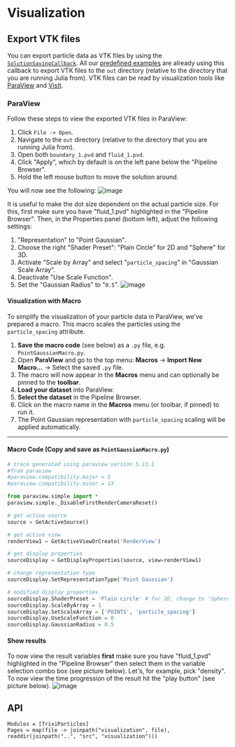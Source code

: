 # Visualization

## Export VTK files
You can export particle data as VTK files by using the [`SolutionSavingCallback`](@ref).
All our [predefined examples](examples.md) are already using this callback to export VTK files to the `out` directory (relative to the directory that you are running Julia from).
VTK files can be read by visualization tools like [ParaView](https://www.paraview.org/) and [VisIt](https://visit.llnl.gov/).

### ParaView

Follow these steps to view the exported VTK files in ParaView:

1. Click `File -> Open`.
2. Navigate to the `out` directory (relative to the directory that you are running Julia from).
3. Open both `boundary_1.pvd` and `fluid_1.pvd`.
4. Click "Apply", which by default is on the left pane below the "Pipeline Browser".
5. Hold the left mouse button to move the solution around.

You will now see the following:
![image](https://github.com/user-attachments/assets/383d323a-3020-4232-9dc3-682b0afe8653)

It is useful to make the dot size dependent on the actual particle size.
For this, first make sure you have "fluid_1.pvd" highlighted in the "Pipeline Browser".
Then, in the Properties panel (bottom left), adjust the following settings:
1. "Representation" to "Point Gaussian".
2. Choose the right "Shader Preset": "Plain Circle" for 2D and "Sphere" for 3D.
3. Activate "Scale by Array" and select "`particle_spacing`" in "Gaussian Scale Array".
4. Deactivate "Use Scale Function".
5. Set the "Gaussian Radius" to "`0.5`".
![image](https://github.com/user-attachments/assets/194d9a09-5937-4ee4-b229-07078afe3ff0)

#### Visualization with Macro
To simplify the visualization of your particle data in ParaView, we've prepared a macro. This macro scales the particles using the `particle_spacing` attribute.

1. **Save the macro code** (see below) as a `.py` file, e.g. `PointGaussianMacro.py`.
2. Open **ParaView** and go to the top menu:
   **Macros** → **Import New Macro...** → Select the saved `.py` file.
3. The macro will now appear in the **Macros** menu and can optionally be pinned to the **toolbar**.
4. **Load your dataset** into ParaView.
5. **Select the dataset** in the Pipeline Browser.
6. Click on the macro name in the **Macros** menu (or toolbar, if pinned) to run it.
7. The Point Gaussian representation with `particle_spacing` scaling will be applied automatically.


---

#### Macro Code (Copy and save as `PointGaussianMacro.py`)

```python
# trace generated using paraview version 5.13.1
#from paraview
#paraview.compatibility.major = 5
#paraview.compatibility.minor = 13

from paraview.simple import *
paraview.simple._DisableFirstRenderCameraReset()

# get active source
source = GetActiveSource()

# get active view
renderView1 = GetActiveViewOrCreate('RenderView')

# get display properties
sourceDisplay = GetDisplayProperties(source, view=renderView1)

# change representation type
sourceDisplay.SetRepresentationType('Point Gaussian')

# modified display properties
sourceDisplay.ShaderPreset = 'Plain circle' # for 2D, change to 'Sphere' for 3D
sourceDisplay.ScaleByArray = 1
sourceDisplay.SetScaleArray = ['POINTS', 'particle_spacing']
sourceDisplay.UseScaleFunction = 0
sourceDisplay.GaussianRadius = 0.5
```

#### Show results
To now view the result variables **first** make sure you have "fluid_1.pvd" highlighted in the "Pipeline Browser" then select them in the variable selection combo box (see picture below).
Let's, for example, pick "density". To now view the time progression of the result hit the "play button" (see picture below).
![image](https://github.com/user-attachments/assets/10dcf7eb-5808-4d4d-9db8-4beb25b5e51a)

## API

```@autodocs
Modules = [TrixiParticles]
Pages = map(file -> joinpath("visualization", file), readdir(joinpath("..", "src", "visualization")))
```
